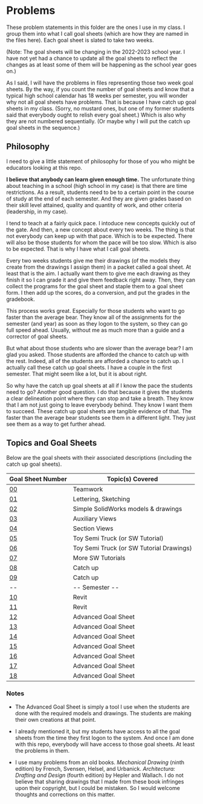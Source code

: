 # Problems
These problem statements in this folder are the ones I use in my class.  I group them into what I call goal sheets (which are how they are named in the files here).  Each goal sheet is slated to take two weeks.

(Note: The goal sheets will be changing in the 2022-2023 school year.  I have not yet had a chance to update all the goal sheets to reflect the changes as at least some of them will be happening as the school year goes on.)

As I said, I will have the problems in files representing those two week goal sheets.  By the way, if you count the number of goal sheets and know that a typical high school calendar has 18 weeks per semester, you will wonder why not all goal sheets have problems.  That is because I have catch up goal sheets in my class.  (Sorry, no mustard ones, but one of my former students said that everybody ought to relish every goal sheet.)  Which is also why they are not numbered sequentially.  (Or maybe why I will put the catch up goal sheets in the sequence.)

## Philosophy
I need to give a little statement of philosophy for those of you who might be educators looking at this repo.

**I believe that anybody can learn given enough time.**  The unfortunate thing about teaching in a school (high school in my case) is that there are time restrictions.  As a result, students need to be to a certain point in the course of study at the end of each semester.  And they are given grades based on their skill level attained, quality and quantity of work, and other criteria (leadership, in my case).

I tend to teach at a fairly quick pace.  I intoduce new concepts quickly out of the gate.  And then, a new concept about every two weeks.  The thing is that not everybody can keep up with that pace.  Which is to be expected.  There will also be those students for whom the pace will be too slow.  Which is also to be expected.  That is why I have what I call goal sheets.

Every two weeks students give me their drawings (of the models they create from the drawings I assign them) in a packet called a goal sheet.  At least that is the aim.  I actually want them to give me each drawing as they finish it so I can grade it and give them feedback right away.  Then, they can collect the programs for the goal sheet and staple them to a goal sheet form.  I then add up the scores, do a conversion, and put the grades in the gradebook.

This process works great.  Especially for those students who want to go faster than the average bear.  They know all of the assignments for the semester (and year) as soon as they logon to the system, so they can go full speed ahead.  Usually, without me as much more than a guide and a corrector of goal sheets.

But what about those students who are slower than the average bear?  I am glad you asked.  Those students are afforded the chance to catch up with the rest.  Indeed, all of the students are afforded a chance to catch up.  I actually call these catch up goal sheets.  I have a couple in the first semester.  That might seem like a lot, but it is about right.

So why have the catch up goal sheets at all if I know the pace the students need to go?  Another good question.  I do that because it gives the students a clear delineation point where they can stop and take a breath.  They know that I am not just going to leave everybody behind.  They know I want them to succeed.  These catch up goal sheets are tangible evidence of that.  The faster than the average bear students see them in a different light.  They just see them as a way to get further ahead.

## Topics and Goal Sheets
Below are the goal sheets with their associated descriptions (including the catch up goal sheets).

Goal Sheet Number | Topic(s) Covered
----------------- | ----------------
[00](https://github.com/MichaelTMiyoshi/TeamworkWithMiyoshi)                                   | Teamwork
[01](https://github.com/MichaelTMiyoshi/DesignWithMiyoshi/blob/master/Problems/GoalSheet01.md) | Lettering, Sketching
[02](https://github.com/MichaelTMiyoshi/DesignWithMiyoshi/blob/master/Problems/GoalSheet02.md) | Simple SolidWorks models & drawings
[03](https://github.com/MichaelTMiyoshi/DesignWithMiyoshi/blob/master/Problems/GoalSheet03.md) | Auxiliary Views
[04](https://github.com/MichaelTMiyoshi/DesignWithMiyoshi/blob/master/Problems/GoalSheet04(06).md) | Section Views
[05](https://github.com/MichaelTMiyoshi/DesignWithMiyoshi/blob/master/Problems/GoalSheet05.md) | Toy Semi Truck (or SW Tutorial)
[06](https://github.com/MichaelTMiyoshi/DesignWithMiyoshi/blob/master/Problems/GoalSheet06.md) | Toy Semi Truck (or SW Tutorial Drawings)
[07](https://github.com/MichaelTMiyoshi/DesignWithMiyoshi/blob/master/Problems/GoalSheet07.md) | More SW Tutorials
[08](https://github.com/MichaelTMiyoshi/DesignWithMiyoshi/blob/master/Problems/GoalSheet08.md) | Catch up
[09](https://github.com/MichaelTMiyoshi/DesignWithMiyoshi/blob/master/Problems/GoalSheet08.md) | Catch up
-- | -- Semester --
[10](https://github.com/MichaelTMiyoshi/DesignWithMiyoshi/blob/master/Problems/GoalSheet10.md) | Revit
[11](https://github.com/MichaelTMiyoshi/DesignWithMiyoshi/blob/master/Problems/GoalSheet11.md) | Revit
[12](https://github.com/MichaelTMiyoshi/DesignWithMiyoshi/blob/master/Problems/GoalSheet12.md) | Advanced Goal Sheet
[13](https://github.com/MichaelTMiyoshi/DesignWithMiyoshi/blob/master/Problems/GoalSheet12.md) | Advanced Goal Sheet
[14](https://github.com/MichaelTMiyoshi/DesignWithMiyoshi/blob/master/Problems/GoalSheet12.md) | Advanced Goal Sheet
[15](https://github.com/MichaelTMiyoshi/DesignWithMiyoshi/blob/master/Problems/GoalSheet12.md) | Advanced Goal Sheet
[16](https://github.com/MichaelTMiyoshi/DesignWithMiyoshi/blob/master/Problems/GoalSheet12.md) | Advanced Goal Sheet
[17](https://github.com/MichaelTMiyoshi/DesignWithMiyoshi/blob/master/Problems/GoalSheet12.md) | Advanced Goal Sheet
[18](https://github.com/MichaelTMiyoshi/DesignWithMiyoshi/blob/master/Problems/GoalSheet12.md) | Advanced Goal Sheet

### Notes
* The Advanced Goal Sheet is simply a tool I use when the students are done with the required models and drawings.  The students are making their own creations at that point.

* I already mentioned it, but my students have access to all the goal sheets from the time they first logon to the system.  And once I am done with this repo, everybody will have access to those goal sheets.  At least the problems in them.

* I use many problems from an old books.  *Mechanical Drawing* (ninth edition) by French, Svensen, Helsel, and Urbanick.  *Architectura: Drafting and Design* (fourth edition) by Hepler and Wallach.  I do not believe that sharing drawings that I made from these book infringes upon their copyright, but I could be mistaken.  So I would welcome thoughts and corrections on this matter.
